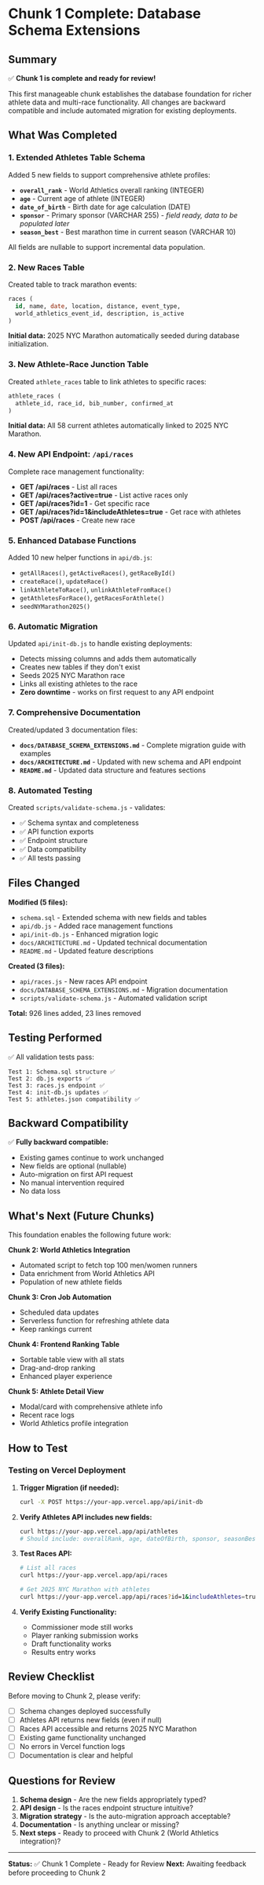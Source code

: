 # Chunk 1 Complete: Database Schema Extensions

## Summary

✅ **Chunk 1 is complete and ready for review!**

This first manageable chunk establishes the database foundation for richer athlete data and multi-race functionality. All changes are backward compatible and include automated migration for existing deployments.

## What Was Completed

### 1. Extended Athletes Table Schema
Added 5 new fields to support comprehensive athlete profiles:
- **`overall_rank`** - World Athletics overall ranking (INTEGER)
- **`age`** - Current age of athlete (INTEGER)
- **`date_of_birth`** - Birth date for age calculation (DATE)
- **`sponsor`** - Primary sponsor (VARCHAR 255) - *field ready, data to be populated later*
- **`season_best`** - Best marathon time in current season (VARCHAR 10)

All fields are nullable to support incremental data population.

### 2. New Races Table
Created table to track marathon events:
```sql
races (
  id, name, date, location, distance, event_type,
  world_athletics_event_id, description, is_active
)
```

**Initial data:** 2025 NYC Marathon automatically seeded during database initialization.

### 3. New Athlete-Race Junction Table
Created `athlete_races` table to link athletes to specific races:
```sql
athlete_races (
  athlete_id, race_id, bib_number, confirmed_at
)
```

**Initial data:** All 58 current athletes automatically linked to 2025 NYC Marathon.

### 4. New API Endpoint: `/api/races`
Complete race management functionality:
- **GET /api/races** - List all races
- **GET /api/races?active=true** - List active races only
- **GET /api/races?id=1** - Get specific race
- **GET /api/races?id=1&includeAthletes=true** - Get race with athletes
- **POST /api/races** - Create new race

### 5. Enhanced Database Functions
Added 10 new helper functions in `api/db.js`:
- `getAllRaces()`, `getActiveRaces()`, `getRaceById()`
- `createRace()`, `updateRace()`
- `linkAthleteToRace()`, `unlinkAthleteFromRace()`
- `getAthletesForRace()`, `getRacesForAthlete()`
- `seedNYMarathon2025()`

### 6. Automatic Migration
Updated `api/init-db.js` to handle existing deployments:
- Detects missing columns and adds them automatically
- Creates new tables if they don't exist
- Seeds 2025 NYC Marathon race
- Links all existing athletes to the race
- **Zero downtime** - works on first request to any API endpoint

### 7. Comprehensive Documentation
Created/updated 3 documentation files:
- **`docs/DATABASE_SCHEMA_EXTENSIONS.md`** - Complete migration guide with examples
- **`docs/ARCHITECTURE.md`** - Updated with new schema and API endpoint
- **`README.md`** - Updated data structure and features sections

### 8. Automated Testing
Created `scripts/validate-schema.js` - validates:
- ✅ Schema syntax and completeness
- ✅ API function exports
- ✅ Endpoint structure
- ✅ Data compatibility
- ✅ All tests passing

## Files Changed

**Modified (5 files):**
- `schema.sql` - Extended schema with new fields and tables
- `api/db.js` - Added race management functions
- `api/init-db.js` - Enhanced migration logic
- `docs/ARCHITECTURE.md` - Updated technical documentation
- `README.md` - Updated feature descriptions

**Created (3 files):**
- `api/races.js` - New races API endpoint
- `docs/DATABASE_SCHEMA_EXTENSIONS.md` - Migration documentation
- `scripts/validate-schema.js` - Automated validation script

**Total:** 926 lines added, 23 lines removed

## Testing Performed

✅ All validation tests pass:
```
Test 1: Schema.sql structure ✅
Test 2: db.js exports ✅
Test 3: races.js endpoint ✅
Test 4: init-db.js updates ✅
Test 5: athletes.json compatibility ✅
```

## Backward Compatibility

✅ **Fully backward compatible:**
- Existing games continue to work unchanged
- New fields are optional (nullable)
- Auto-migration on first API request
- No manual intervention required
- No data loss

## What's Next (Future Chunks)

This foundation enables the following future work:

**Chunk 2: World Athletics Integration**
- Automated script to fetch top 100 men/women runners
- Data enrichment from World Athletics API
- Population of new athlete fields

**Chunk 3: Cron Job Automation**
- Scheduled data updates
- Serverless function for refreshing athlete data
- Keep rankings current

**Chunk 4: Frontend Ranking Table**
- Sortable table view with all stats
- Drag-and-drop ranking
- Enhanced player experience

**Chunk 5: Athlete Detail View**
- Modal/card with comprehensive athlete info
- Recent race logs
- World Athletics profile integration

## How to Test

### Testing on Vercel Deployment

1. **Trigger Migration (if needed):**
   ```bash
   curl -X POST https://your-app.vercel.app/api/init-db
   ```

2. **Verify Athletes API includes new fields:**
   ```bash
   curl https://your-app.vercel.app/api/athletes
   # Should include: overallRank, age, dateOfBirth, sponsor, seasonBest
   ```

3. **Test Races API:**
   ```bash
   # List all races
   curl https://your-app.vercel.app/api/races
   
   # Get 2025 NYC Marathon with athletes
   curl https://your-app.vercel.app/api/races?id=1&includeAthletes=true
   ```

4. **Verify Existing Functionality:**
   - Commissioner mode still works
   - Player ranking submission works
   - Draft functionality works
   - Results entry works

## Review Checklist

Before moving to Chunk 2, please verify:

- [ ] Schema changes deployed successfully
- [ ] Athletes API returns new fields (even if null)
- [ ] Races API accessible and returns 2025 NYC Marathon
- [ ] Existing game functionality unchanged
- [ ] No errors in Vercel function logs
- [ ] Documentation is clear and helpful

## Questions for Review

1. **Schema design** - Are the new fields appropriately typed?
2. **API design** - Is the races endpoint structure intuitive?
3. **Migration strategy** - Is the auto-migration approach acceptable?
4. **Documentation** - Is anything unclear or missing?
5. **Next steps** - Ready to proceed with Chunk 2 (World Athletics integration)?

---

**Status:** ✅ Chunk 1 Complete - Ready for Review
**Next:** Awaiting feedback before proceeding to Chunk 2
